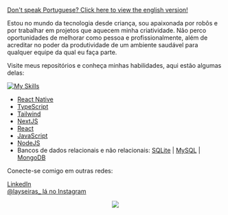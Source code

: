 <a href="https://github.com/laysaalves/laysaalves/blob/main/README.md">Don't speak Portuguese? Click here to view the english version!</a>

Estou no mundo da tecnologia desde criança, sou apaixonada por robôs e por trabalhar em projetos que aquecem minha criatividade. Não perco oportunidades de melhorar como pessoa e profissionalmente, além de acreditar no poder da produtividade de um ambiente saudável para qualquer equipe da qual eu faça parte.

Visite meus repositórios e conheça minhas habilidades, aqui estão algumas delas:

[![My Skills](https://skillicons.dev/icons?i=react,ts,tailwind,nextjs,javascript,nodejs,mysql,mongodb)](https://skillicons.dev)

- [React Native](https://reactnative.dev/)
- [TypeScript](https://www.typescriptlang.org/)
- [Tailwind](https://tailwindcss.com/)
- [NextJS](https://nextjs.org/)
- [React](https://react.dev/)
- [JavaScript](https://developer.mozilla.org/en-US/docs/Web/JavaScript)
- [NodeJS](https://nodejs.org/docs/latest/api/)
- Bancos de dados relacionais e não relacionais: [SQLite](https://www.sqlite.org/) | [MySQL](https://dev.mysql.com/doc/) | [MongoDB](https://www.mongodb.com/docs/)

Conecte-se comigo em outras redes:

[LinkedIn](https://www.linkedin.com/in/laysaalves/) <br />
[@layseiras_  lá no Instagram](https://instagram.com/layseiras_) <br />

<div align="center">
    <img align="center" src="https://github-readme-stats.vercel.app/api?username=laysaalves&show_icons=true&theme=tokyonight&hide_border=true" />
  </a>
</div>
